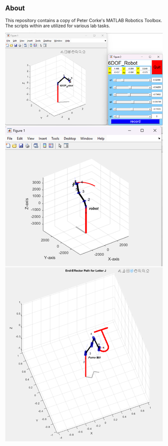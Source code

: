 ## About

This repository contains a copy of Peter Corke's MATLAB Robotics Toolbox. The scripts within are utilized for various lab tasks.

![Task5a](./Task%205a.png)
![Task5b](./Task%205b.png)
![Task5c](./Task%205c.png)
